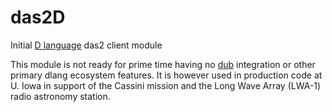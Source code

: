 # das2D 
Initial [D language](https://dlang.org/) das2 client module

This module is not ready for prime time having no [dub](https://code.dlang.org/)
integration or other primary dlang ecosystem features.  It is however used in
production code at U. Iowa in support of the Cassini mission and the Long Wave
Array (LWA-1) radio astronomy station.


